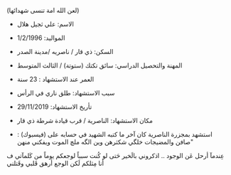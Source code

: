 (لعن الله امة تنسى شهدائها)
- الاسم: علي ثجيل هلال
- المواليد: 1/2/1996
- السكن: ذي قار / ناصريه /مدينة الصدر
- المهنة والتحصيل الدراسي: سائق تكتك (ستوتة) / الثالث المتوسط
- العمر عند الاستشهاد : 23 سنة
- سبب الاستشهاد: طلق ناري في الرأس
- تأريخ الاستشهاد: 29/11/2019
- مكان الاستشهاد: الناصرية / قرب قيادة شرطة ذي قار

- استشهد بمجزرة الناصرية
كان آخر ما كتبه الشهيد في حسابه على (فيسبوك) :
"صافن والمضيجات خلگي شكثرهن
وين الگه ملچ الموت ويفكني منهن

عِندمآ أرحل عَن الوجود ..
اذكروني بالَخير
حَتى لو كُنت سبباً لوجعكم يوماً من كَلمآتي
ف أنا مِثلكم لَكن الوجع أرهق قَلبي وقَتلني